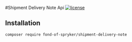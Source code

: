 #Shipment Delivery Note Api
[![license](https://img.shields.io/github/license/fond-of/spryker-shipment-delivery-note-api.svg)](https://packagist.org/packages/fond-of-spryker/shipment-delivery-note)

## Installation

```
composer require fond-of-spryker/shipment-delivery-note
```

